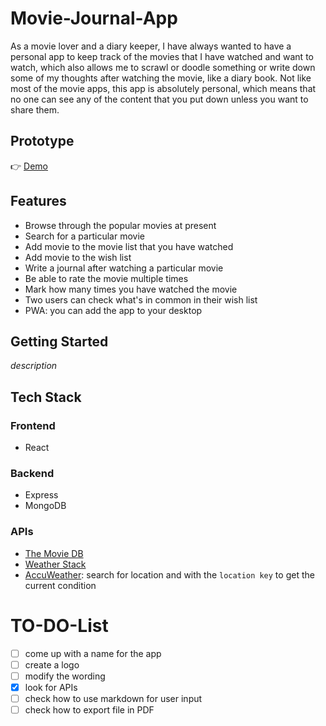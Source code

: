 # Movie-Journal-App
As a movie lover and a diary keeper, I have always wanted to have a personal app to keep track of the movies that I have watched and want to watch, which also allows me to scrawl or doodle something or write down some of my thoughts after watching the movie, like a diary book. Not like most of the movie apps, this app is absolutely personal, which means that no one can see any of the content that you put down unless you want to share them. 

## Prototype
👉 [Demo](https://www.figma.com/proto/Ky6FFqNyeuF0g3CUaUMBqi/Solo-Project?node-id=12%3A217&viewport=3364%2C1777%2C0.9434778094291687&scaling=scale-down)

## Features
* Browse through the popular movies at present
* Search for a particular movie
* Add movie to the movie list that you have watched
* Add movie to the wish list
* Write a journal after watching a particular movie
* Be able to rate the movie multiple times
* Mark how many times you have watched the movie
* Two users can check what's in common in their wish list
* PWA: you can add the app to your desktop

## Getting Started
_description_

## Tech Stack
### Frontend
* React 


### Backend
* Express
* MongoDB

### APIs
* [The Movie DB](http://www.omdbapi.com)
* [Weather Stack](https://weatherstack.com)
* [AccuWeather](https://developer.accuweather.com): search for location and with the `location key` to get the current condition


# TO-DO-List
- [ ] come up with a name for the app
- [ ] create a logo
- [ ] modify the wording
- [X] look for APIs
- [ ] check how to use markdown for user input
- [ ] check how to export file in PDF
